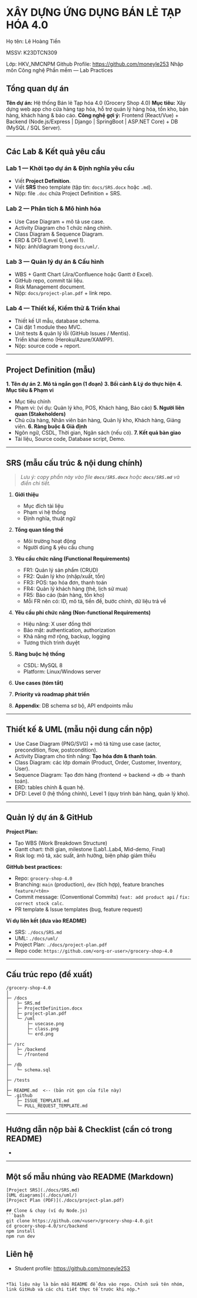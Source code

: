 # XÂY DỰNG ỨNG DỤNG BÁN LẺ TẠP HÓA 4.0

Họ tên: Lê Hoàng Tiền 

MSSV: K23DTCN309 

Lớp: HKV_NMCNPM Github Profile: https://github.com/moneyle253
Nhập môn Công nghệ Phần mềm — Lab Practices

## Tổng quan dự án

**Tên dự án:** Hệ thống Bán lẻ Tạp hóa 4.0 (Grocery Shop 4.0)
**Mục tiêu:** Xây dựng web app cho cửa hàng tạp hóa, hỗ trợ quản lý hàng hóa, tồn kho, bán hàng, khách hàng & báo cáo.
**Công nghệ gợi ý:** Frontend (React/Vue) + Backend (Node.js/Express | Django | SpringBoot | ASP.NET Core) + DB (MySQL / SQL Server).

---

## Các Lab & Kết quả yêu cầu

### Lab 1 — Khởi tạo dự án & Định nghĩa yêu cầu

* Viết **Project Definition**.
* Viết **SRS** theo template (tập tin: `docs/SRS.docx` hoặc `.md`).
* Nộp: file `.doc` chứa Project Definition + SRS.

### Lab 2 — Phân tích & Mô hình hóa

* Use Case Diagram + mô tả use case.
* Activity Diagram cho 1 chức năng chính.
* Class Diagram & Sequence Diagram.
* ERD & DFD (Level 0, Level 1).
* Nộp: ảnh/diagram trong `docs/uml/`.

### Lab 3 — Quản lý dự án & Cấu hình

* WBS + Gantt Chart (Jira/Confluence hoặc Gantt ở Excel).
* GitHub repo, commit tài liệu.
* Risk Management document.
* Nộp: `docs/project-plan.pdf` + link repo.

### Lab 4 — Thiết kế, Kiểm thử & Triển khai

* Thiết kế UI mẫu, database schema.
* Cài đặt 1 module theo MVC.
* Unit tests & quản lý lỗi (GitHub Issues / Mentis).
* Triển khai demo (Heroku/Azure/XAMPP).
* Nộp: source code + report.

---

## Project Definition (mẫu)

**1. Tên dự án**
**2. Mô tả ngắn gọn (1 đoạn)**
**3. Bối cảnh & Lý do thực hiện**
**4. Mục tiêu & Phạm vi**

* Mục tiêu chính
* Phạm vi: (ví dụ: Quản lý kho, POS, Khách hàng, Báo cáo)
  **5. Người liên quan (Stakeholders)**
* Chủ cửa hàng, Nhân viên bán hàng, Quản lý kho, Khách hàng, Giảng viên.
  **6. Ràng buộc & Giả định**
* Ngôn ngữ, CSDL, Thời gian, Ngân sách (nếu có).
  **7. Kết quả bàn giao**
* Tài liệu, Source code, Database script, Demo.

---

## SRS (mẫu cấu trúc & nội dung chính)

> *Lưu ý: copy phần này vào file ****************`docs/SRS.docx`**************** hoặc ****************`docs/SRS.md`**************** và điền chi tiết.*

1. **Giới thiệu**

   * Mục đích tài liệu
   * Phạm vi hệ thống
   * Định nghĩa, thuật ngữ
2. **Tổng quan tổng thể**

   * Môi trường hoạt động
   * Người dùng & yêu cầu chung
3. **Yêu cầu chức năng (Functional Requirements)**

   * FR1: Quản lý sản phẩm (CRUD)
   * FR2: Quản lý kho (nhập/xuất, tồn)
   * FR3: POS: tạo hóa đơn, thanh toán
   * FR4: Quản lý khách hàng (thẻ, lịch sử mua)
   * FR5: Báo cáo (bán hàng, tồn kho)
   * Mỗi FR nên có: ID, mô tả, tiền đề, bước chính, dữ liệu trả về
4. **Yêu cầu phi chức năng (Non-functional Requirements)**

   * Hiệu năng: X user đồng thời
   * Bảo mật: authentication, authorization
   * Khả năng mở rộng, backup, logging
   * Tương thích trình duyệt
5. **Ràng buộc hệ thống**

   * CSDL: MySQL 8
   * Platform: Linux/Windows server
6. **Use cases (tóm tắt)**
7. **Priority và roadmap phát triển**
8. **Appendix**: DB schema sơ bộ, API endpoints mẫu

---

## Thiết kế & UML (mẫu nội dung cần nộp)

* Use Case Diagram (PNG/SVG) + mô tả từng use case (actor, precondition, flow, postcondition).
* Activity Diagram cho tính năng: **Tạo hóa đơn & thanh toán**.
* Class Diagram: các lớp domain (Product, Order, Customer, Inventory, User).
* Sequence Diagram: Tạo đơn hàng (frontend → backend → db → thanh toán).
* ERD: tables chính & quan hệ.
* DFD: Level 0 (hệ thống chính), Level 1 (quy trình bán hàng, quản lý kho).

---

## Quản lý dự án & GitHub

**Project Plan:**

* Tạo WBS (Work Breakdown Structure)
* Gantt chart: thời gian, milestone (Lab1..Lab4, Mid-demo, Final)
* Risk log: mô tả, xác suất, ảnh hưởng, biện pháp giảm thiểu

**GitHub best practices:**

* Repo: `grocery-shop-4.0`
* Branching: `main` (production), `dev` (tích hợp), feature branches `feature/<tên>`
* Commit message: (Conventional Commits) `feat: add product api` / `fix: correct stock calc`.
* PR template & Issue templates (bug, feature request)

**Ví dụ liên kết (đưa vào README)**

* SRS: `./docs/SRS.md`
* UML: `./docs/uml/`
* Project Plan: `./docs/project-plan.pdf`
* Repo code: `https://github.com/<org-or-user>/grocery-shop-4.0`

---

## Cấu trúc repo (đề xuất)

```
/grocery-shop-4.0
│
├─ /docs
│   ├─ SRS.md
│   ├─ ProjectDefinition.docx
│   ├─ project-plan.pdf
│   └─ /uml
│       ├─ usecase.png
│       ├─ class.png
│       └─ erd.png
│
├─ /src
│   ├─ /backend
│   └─ /frontend
│
├─ /db
│   └─ schema.sql
│
├─ /tests
│
├─ README.md  <-- (bản rút gọn của file này)
└─ .github
    ├─ ISSUE_TEMPLATE.md
    └─ PULL_REQUEST_TEMPLATE.md
```

---

## Hướng dẫn nộp bài & Checklist (cần có trong README)

*

---

## Một số mẫu nhúng vào README (Markdown)

````
[Project SRS](./docs/SRS.md)
[UML diagrams](./docs/uml/)
[Project Plan (PDF)](./docs/project-plan.pdf)

## Clone & chạy (ví dụ Node.js)
```bash
git clone https://github.com/<user>/grocery-shop-4.0.git
cd grocery-shop-4.0/src/backend
npm install
npm run dev
````

## Liên hệ

* Student profile: https://github.com/moneyle253

```

*Tài liệu này là bản mẫu README để đưa vào repo. Chỉnh sửa tên nhóm, link GitHub và các chi tiết thực tế trước khi nộp.*

```
